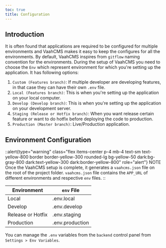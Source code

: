 ```yaml
---
toc: true
title: Configuration
---
```



## Introduction


It is often found that applications are required to be configured for multiple environments and VaahCMS makes it easy to keep the configures for all the environments. By default, VaahCMS inspires from `gitflow` naming convention for the environments. During the setup of VaahCMS you need to choose the `Env` which represent environment for which you're setting up the application. It has following options:

1. `Custom (Features branch)`: If multiple developer are developing features, in that case they can have their own `.env` file.
2. `Local (Features branch)`: This is when you're setting up the application on your local computer.
3. `Develop (Develop branch)`: This is when you're setting up the application on your development server.
4. `Staging (Release or Hotfix branch)`: When you want release certain feature or want to do hotfix before deploying the code to production.
5. `Production (Master branch)`: Live/Production application.



## Environment Configuration

::alert{type="warning" class="flex items-center p-4 mb-4 text-sm text-yellow-800 border border-yellow-300 rounded-lg bg-yellow-50 dark:bg-gray-800 dark:text-yellow-300 dark:border-yellow-800" role="alert"}
NOTE   
Once the VaahCMS setup is complete, it generates a `vaahcms.json` file on the root of the project folder. `vaahcms.json` file contains the `APP_URL` of different environments and respective `env` files.
::


|  Environment      | `env` File      |
| ----------------- | --------------- |
| Local             | .env.local      |
| Develop           | .env.develop    |
| Release or Hotfix | .env.staging    |
| Production        | .env.production |

You can manage the `.env` variables from the `backend` control panel from `Settings > Env Variables`.
